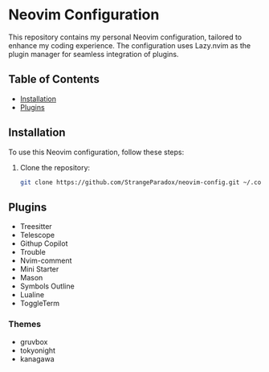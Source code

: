 # Neovim Configuration

This repository contains my personal Neovim configuration, tailored to enhance my coding experience. The configuration uses Lazy.nvim as the plugin manager for seamless integration of plugins.

## Table of Contents

- [Installation](#installation)
- [Plugins](#plugins)

## Installation

To use this Neovim configuration, follow these steps:

1. Clone the repository:
   ```bash
   git clone https://github.com/StrangeParadox/neovim-config.git ~/.config/nvim

## Plugins
- Treesitter
- Telescope
- Githup Copilot
- Trouble
- Nvim-comment
- Mini Starter
- Mason
- Symbols Outline
- Lualine
- ToggleTerm


### Themes
- gruvbox
- tokyonight
- kanagawa
